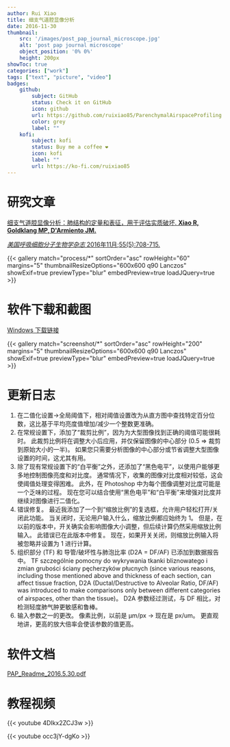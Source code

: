 ```yaml
---
author: Rui Xiao
title: 细支气道腔显像分析
date: 2016-11-30
thumbnail:
    src: '/images/post_pap_journal_microscope.jpg'
    alt: 'post pap journal microscope'
    object_position: '0% 0%'
    height: 200px
showToc: true
categories: ["work"]
tags: ["text", "picture", "video"]
badges:
    github:
        subject: GitHub
        status: Check it on GitHub
        icon: github
        url: https://github.com/ruixiao85/ParenchymalAirspaceProfiling
        color: grey
        label: ""
    kofi:
        subject: kofi
        status: Buy me a coffee ❤️
        icon: kofi
        label: ""
        url: https://ko-fi.com/ruixiao85
---
```


# 研究文章

[细支气道腔显像分析：肺结构的定量和表征，用于评估实质破坏. **Xiao R, Goldklang MP, D'Armiento JM.**](http://www.ncbi.nlm.nih.gov/pubmed/27373990)

[*美国呼吸细胞分子生物学杂志* 2016年11月;55(5):708-715.](http://www.atsjournals.org/toc/ajrcmb/55/5)

{{< gallery match="process/*" sortOrder="asc" rowHeight="60" margins="5" thumbnailResizeOptions="600x600 q90 Lanczos" showExif=true previewType="blur" embedPreview=true loadJQuery=true >}}


# 软件下载和截图

[Windows 下载链接](https://github.com/ruixiao85/ParenchymalAirspaceProfiling/releases/tag/2020.02.08.33)

{{< gallery match="screenshot/*" sortOrder="asc" rowHeight="200" margins="5" thumbnailResizeOptions="600x600 q90 Lanczos" showExif=true previewType="blur" embedPreview=true loadJQuery=true >}}

# 更新日志

1. 在二值化设置->全局阈值下，相对阈值设置改为从直方图中查找特定百分位数，这比基于平均亮度值增加/减少一个整数更准确。
1. 在常规设置下，添加了“裁剪比例”，因为为大型图像找到正确的阈值可能很耗时。 此裁剪比例将在调整大小后应用，并仅保留图像的中心部分 (0.5 => 裁剪到原始大小的一半)。 如果您只需要分析图像的中心部分或节省调整大型图像设置的时间，这尤其有用。
1. 除了现有常规设置下的“白平衡”之外，还添加了“黑色电平”，以使用户能够更多地控制图像亮度和对比度。 通常情况下，收集的图像对比度相对较低，这会使阈值处理变得困难。 此外，在 Photoshop 中为每个图像调整对比度可能是一个乏味的过程。 现在您可以结合使用“黑色电平”和“白平衡”来增强对比度并继续对图像进行二值化。
1. 错误修复。 最近我添加了一个到“缩放比例”的复选框，允许用户轻松打开/关闭此功能。 当关闭时，无论用户输入什么，缩放比例都应始终为 1。 但是，在以前的版本中，开关确实会影响图像大小调整，但后续计算仍然采用缩放比例输入。 此错误已在此版本中修复。 现在，如果开关关闭，则缩放比例输入将被忽略并设置为 1 进行计算。
1. 组织部分 (TF) 和 导管/破坏性与肺泡比率 (D2A = DF/AF) 已添加到数据报告中。 TF szczególnie pomocny do wykrywania tkanki bliznowatego i zmian grubości ściany pęcherzyków płucnych (since various reasons, including those mentioned above and thickness of each section, can affect tissue fraction, D2A (Ductal/Destructive to Alveolar Ratio, DF/AF) was introduced to make comparisons only between different categories of airspaces, other than the tissue)。 D2A 参数经过测试，与 DF 相比，对检测轻度肺气肿更敏感和鲁棒。
1. 输入参数之一的更改。 像素比例，以前是 µm/px -> 现在是 px/um。 更直观地讲，更高的放大倍率会使该参数的值更高。

# 软件文档 

[PAP_Readme_2016.5.30.pdf](PAP_Readme_2016.5.30.pdf)

# 教程视频

{{< youtube 4DIkx2ZCJ3w >}}

{{< youtube occ3jY-dgKo >}}

